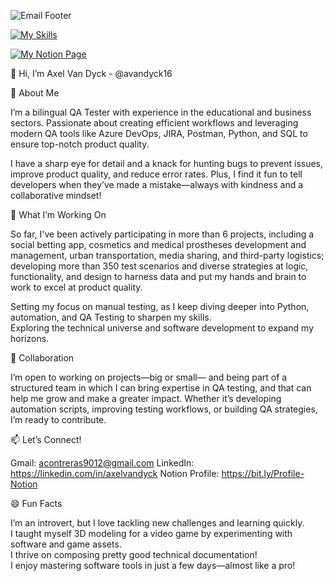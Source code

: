 

![Email Footer](https://github.com/user-attachments/assets/c6cfdf0a-1ce4-4ab9-b3ce-d7f19b6a33d6)


[![My Skills](https://skillicons.dev/icons?i=androidstudio,azure,sentry,py,pycharm,selenium,powershell,postman,postgres,git,figma,notion&perline=6)](https://skillicons.dev)



[![My Notion Page](https://prod-files-secure.s3.us-west-2.amazonaws.com/050d0ef3-d822-430d-b411-b088b288a8f6/7968811b-f1a0-4aaf-ad1b-d9ed8c886eb5/my-notion-face-customized_(1).png)](https://qa-warrior.notion.site/Axel-Van-Dyck-ec5289614b314e4884a4a6d7198ff1e8)





👋 Hi, I’m Axel Van Dyck - @avandyck16

🌟 About Me

I’m a bilingual QA Tester with experience in the educational and business sectors. Passionate about creating efficient workflows and leveraging modern QA tools like Azure DevOps, JIRA, Postman, Python, and SQL to ensure top-notch product quality.

I have a sharp eye for detail and a knack for hunting bugs to prevent issues, improve product quality, and reduce error rates. Plus, I find it fun to tell developers when they’ve made a mistake—always with kindness and a collaborative mindset!

🚀 What I’m Working On  

So far, I've been actively participating in more than 6 projects, including a social betting app, cosmetics and medical prostheses development and management, urban transportation, media sharing, and third-party logistics; developing more than 350 test scenarios and diverse strategies at logic, functionality, and design to harness data and put my hands and brain to work to excel at product quality. 

Setting my focus on manual testing, as I keep diving deeper into Python, automation, and QA Testing to sharpen my skills.  
Exploring the technical universe and software development to expand my horizons.  

🤝 Collaboration  

I’m open to working on projects—big or small— and being part of a structured team in which I can bring expertise in QA testing, and that can help me grow and make a greater impact. Whether it’s developing automation scripts, improving testing workflows, or building QA strategies, I’m ready to contribute.  

 

📫 Let’s Connect!

Gmail: acontreras9012@gmail.com
LinkedIn: https://linkedin.com/in/axelvandyck
Notion Profile: https://bit.ly/Profile-Notion


😄 Fun Facts  

I’m an introvert, but I love tackling new challenges and learning quickly.  
I taught myself 3D modeling for a video game by experimenting with software and game assets.  
I thrive on composing pretty good technical documentation!  
I enjoy mastering software tools in just a few days—almost like a pro!  
<!---
avandyck16/avandyck16 is a ✨ special ✨ repository because its `README.md` (this file) appears on your GitHub profile.
You can click the Preview link to take a look at your changes.
--->
